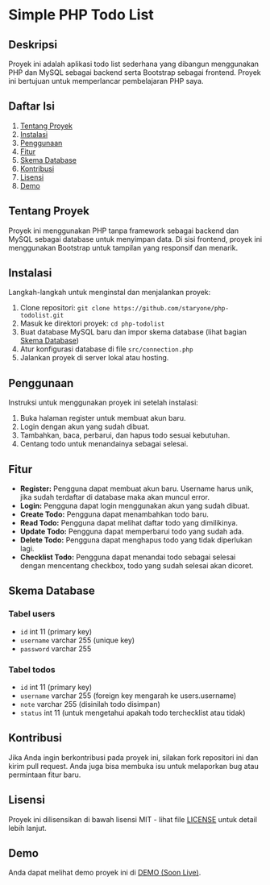 # Simple PHP Todo List

## Deskripsi
Proyek ini adalah aplikasi todo list sederhana yang dibangun menggunakan PHP dan MySQL sebagai backend serta Bootstrap sebagai frontend. Proyek ini bertujuan untuk memperlancar pembelajaran PHP saya.

## Daftar Isi
1. [Tentang Proyek](#tentang-proyek)
2. [Instalasi](#instalasi)
3. [Penggunaan](#penggunaan)
4. [Fitur](#fitur)
5. [Skema Database](#skema-database)
6. [Kontribusi](#kontribusi)
7. [Lisensi](#lisensi)
8. [Demo](#demo)

## Tentang Proyek
Proyek ini menggunakan PHP tanpa framework sebagai backend dan MySQL sebagai database untuk menyimpan data. Di sisi frontend, proyek ini menggunakan Bootstrap untuk tampilan yang responsif dan menarik. 

## Instalasi
Langkah-langkah untuk menginstal dan menjalankan proyek:
1. Clone repositori: `git clone https://github.com/staryone/php-todolist.git`
2. Masuk ke direktori proyek: `cd php-todolist`
3. Buat database MySQL baru dan impor skema database (lihat bagian [Skema Database](#skema-database))
4. Atur konfigurasi database di file `src/connection.php`
5. Jalankan proyek di server lokal atau hosting.

## Penggunaan
Instruksi untuk menggunakan proyek ini setelah instalasi:
1. Buka halaman register untuk membuat akun baru.
2. Login dengan akun yang sudah dibuat.
3. Tambahkan, baca, perbarui, dan hapus todo sesuai kebutuhan.
4. Centang todo untuk menandainya sebagai selesai.

## Fitur
- **Register:** Pengguna dapat membuat akun baru. Username harus unik, jika sudah terdaftar di database maka akan muncul error.
- **Login:** Pengguna dapat login menggunakan akun yang sudah dibuat.
- **Create Todo:** Pengguna dapat menambahkan todo baru.
- **Read Todo:** Pengguna dapat melihat daftar todo yang dimilikinya.
- **Update Todo:** Pengguna dapat memperbarui todo yang sudah ada.
- **Delete Todo:** Pengguna dapat menghapus todo yang tidak diperlukan lagi.
- **Checklist Todo:** Pengguna dapat menandai todo sebagai selesai dengan mencentang checkbox, todo yang sudah selesai akan dicoret.

## Skema Database
### Tabel users
- `id` int 11 (primary key) 
- `username` varchar 255 (unique key)
- `password` varchar 255

### Tabel todos
- `id` int 11 (primary key)
- `username` varchar 255 (foreign key mengarah ke users.username)
- `note` varchar 255 (disinilah todo disimpan)
- `status` int 11 (untuk mengetahui apakah todo terchecklist atau tidak)

## Kontribusi
Jika Anda ingin berkontribusi pada proyek ini, silakan fork repositori ini dan kirim pull request. Anda juga bisa membuka isu untuk melaporkan bug atau permintaan fitur baru.

## Lisensi
Proyek ini dilisensikan di bawah lisensi MIT - lihat file [LICENSE](LICENSE) untuk detail lebih lanjut.

## Demo
Anda dapat melihat demo proyek ini di [DEMO (Soon Live)](http://todolist-php.rf.gd/).
